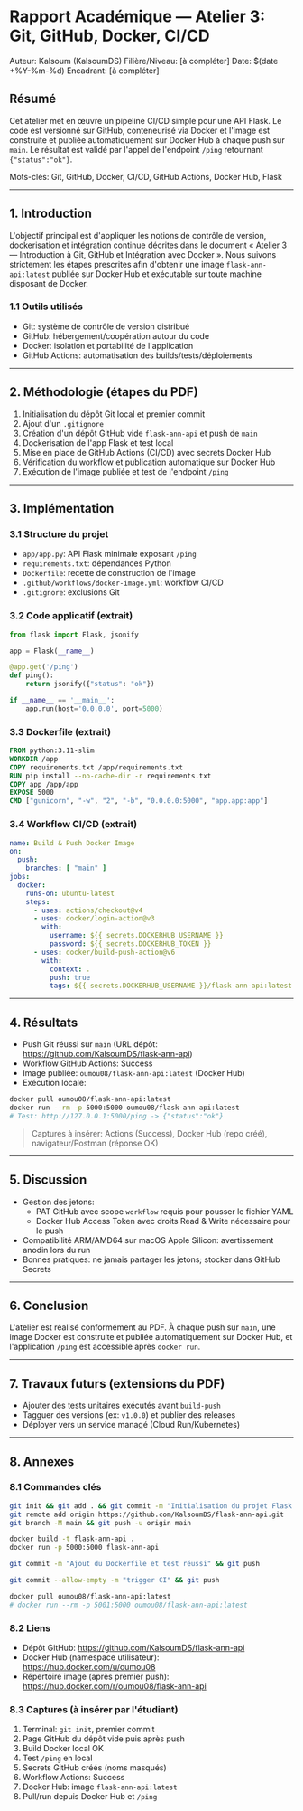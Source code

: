 # Rapport Académique — Atelier 3: Git, GitHub, Docker, CI/CD

Auteur: Kalsoum (KalsoumDS)
Filière/Niveau: [à compléter]
Date: $(date +%Y-%m-%d)
Encadrant: [à compléter]

## Résumé
Cet atelier met en œuvre un pipeline CI/CD simple pour une API Flask. Le code est versionné sur GitHub, conteneurisé via Docker et l'image est construite et publiée automatiquement sur Docker Hub à chaque push sur `main`. Le résultat est validé par l'appel de l'endpoint `/ping` retournant `{"status":"ok"}`.

Mots-clés: Git, GitHub, Docker, CI/CD, GitHub Actions, Docker Hub, Flask

---

## 1. Introduction
L'objectif principal est d'appliquer les notions de contrôle de version, dockerisation et intégration continue décrites dans le document « Atelier 3 — Introduction à Git, GitHub et Intégration avec Docker ». Nous suivons strictement les étapes prescrites afin d'obtenir une image `flask-ann-api:latest` publiée sur Docker Hub et exécutable sur toute machine disposant de Docker.

### 1.1 Outils utilisés
- Git: système de contrôle de version distribué
- GitHub: hébergement/coopération autour du code
- Docker: isolation et portabilité de l'application
- GitHub Actions: automatisation des builds/tests/déploiements

---

## 2. Méthodologie (étapes du PDF)
1) Initialisation du dépôt Git local et premier commit
2) Ajout d'un `.gitignore`
3) Création d'un dépôt GitHub vide `flask-ann-api` et push de `main`
4) Dockerisation de l'app Flask et test local
5) Mise en place de GitHub Actions (CI/CD) avec secrets Docker Hub
6) Vérification du workflow et publication automatique sur Docker Hub
7) Exécution de l'image publiée et test de l'endpoint `/ping`

---

## 3. Implémentation
### 3.1 Structure du projet
- `app/app.py`: API Flask minimale exposant `/ping`
- `requirements.txt`: dépendances Python
- `Dockerfile`: recette de construction de l'image
- `.github/workflows/docker-image.yml`: workflow CI/CD
- `.gitignore`: exclusions Git

### 3.2 Code applicatif (extrait)
```python
from flask import Flask, jsonify

app = Flask(__name__)

@app.get('/ping')
def ping():
    return jsonify({"status": "ok"})

if __name__ == '__main__':
    app.run(host='0.0.0.0', port=5000)
```

### 3.3 Dockerfile (extrait)
```Dockerfile
FROM python:3.11-slim
WORKDIR /app
COPY requirements.txt /app/requirements.txt
RUN pip install --no-cache-dir -r requirements.txt
COPY app /app/app
EXPOSE 5000
CMD ["gunicorn", "-w", "2", "-b", "0.0.0.0:5000", "app.app:app"]
```

### 3.4 Workflow CI/CD (extrait)
```yaml
name: Build & Push Docker Image
on:
  push:
    branches: [ "main" ]
jobs:
  docker:
    runs-on: ubuntu-latest
    steps:
      - uses: actions/checkout@v4
      - uses: docker/login-action@v3
        with:
          username: ${{ secrets.DOCKERHUB_USERNAME }}
          password: ${{ secrets.DOCKERHUB_TOKEN }}
      - uses: docker/build-push-action@v6
        with:
          context: .
          push: true
          tags: ${{ secrets.DOCKERHUB_USERNAME }}/flask-ann-api:latest
```

---

## 4. Résultats
- Push Git réussi sur `main` (URL dépôt: https://github.com/KalsoumDS/flask-ann-api)
- Workflow GitHub Actions: Success
- Image publiée: `oumou08/flask-ann-api:latest` (Docker Hub)
- Exécution locale:
```bash
docker pull oumou08/flask-ann-api:latest
docker run --rm -p 5000:5000 oumou08/flask-ann-api:latest
# Test: http://127.0.0.1:5000/ping -> {"status":"ok"}
```

> Captures à insérer: Actions (Success), Docker Hub (repo créé), navigateur/Postman (réponse OK)

---

## 5. Discussion
- Gestion des jetons:
  - PAT GitHub avec scope `workflow` requis pour pousser le fichier YAML
  - Docker Hub Access Token avec droits Read & Write nécessaire pour le push
- Compatibilité ARM/AMD64 sur macOS Apple Silicon: avertissement anodin lors du run
- Bonnes pratiques: ne jamais partager les jetons; stocker dans GitHub Secrets

---

## 6. Conclusion
L'atelier est réalisé conformément au PDF. À chaque push sur `main`, une image Docker est construite et publiée automatiquement sur Docker Hub, et l'application `/ping` est accessible après `docker run`.

---

## 7. Travaux futurs (extensions du PDF)
- Ajouter des tests unitaires exécutés avant `build-push`
- Tagguer des versions (ex: `v1.0.0`) et publier des releases
- Déployer vers un service managé (Cloud Run/Kubernetes)

---

## 8. Annexes
### 8.1 Commandes clés
```bash
git init && git add . && git commit -m "Initialisation du projet Flask avec Docker"
git remote add origin https://github.com/KalsoumDS/flask-ann-api.git
git branch -M main && git push -u origin main

docker build -t flask-ann-api .
docker run -p 5000:5000 flask-ann-api

git commit -m "Ajout du Dockerfile et test réussi" && git push

git commit --allow-empty -m "trigger CI" && git push

docker pull oumou08/flask-ann-api:latest
# docker run --rm -p 5001:5000 oumou08/flask-ann-api:latest
```

### 8.2 Liens
- Dépôt GitHub: https://github.com/KalsoumDS/flask-ann-api
- Docker Hub (namespace utilisateur): https://hub.docker.com/u/oumou08
- Répertoire image (après premier push): https://hub.docker.com/r/oumou08/flask-ann-api

### 8.3 Captures (à insérer par l'étudiant)
1) Terminal: `git init`, premier commit
2) Page GitHub du dépôt vide puis après push
3) Build Docker local OK
4) Test `/ping` en local
5) Secrets GitHub créés (noms masqués)
6) Workflow Actions: Success
7) Docker Hub: image `flask-ann-api:latest`
8) Pull/run depuis Docker Hub et `/ping`

